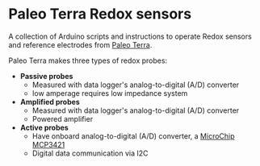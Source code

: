 # Paleo Terra Redox sensors

A collection of Arduino scripts and instructions to operate Redox sensors and reference electrodes from [Paleo Terra](https://paleoterra.nl).

Paleo Terra makes three types of redox probes:
* **Passive probes**
  * Measured with data logger's analog-to-digital (A/D) converter
  * low amperage requires low impedance system
* **Amplified probes**
  * Measured with data logger's analog-to-digital (A/D) converter
  * Powered amplifier
* **Active probes**
  * Have onboard analog-to-digital (A/D) converter, a [MicroChip MCP3421](https://www.microchip.com/wwwproducts/en/en520011)
  * Digital data communication via I2C

